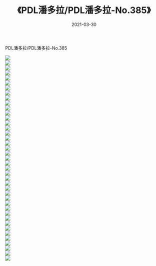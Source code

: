 ﻿---
layout: post
title:  《PDL潘多拉/PDL潘多拉-No.385》
date:   2021-03-30
img: http://pic.660000.xyz/1:/网络美图/2021/PDL潘多拉/PDL潘多拉-No.385/000.jpg
categories: [美女, 清纯, 唯美]
---

PDL潘多拉/PDL潘多拉-No.385

 ![](http://pic.660000.xyz/1:/网络美图/2021/PDL潘多拉/PDL潘多拉-No.385/001.jpg) <br>![](http://pic.660000.xyz/1:/网络美图/2021/PDL潘多拉/PDL潘多拉-No.385/002.jpg) <br>![](http://pic.660000.xyz/1:/网络美图/2021/PDL潘多拉/PDL潘多拉-No.385/003.jpg) <br>![](http://pic.660000.xyz/1:/网络美图/2021/PDL潘多拉/PDL潘多拉-No.385/004.jpg) <br>![](http://pic.660000.xyz/1:/网络美图/2021/PDL潘多拉/PDL潘多拉-No.385/005.jpg) <br>![](http://pic.660000.xyz/1:/网络美图/2021/PDL潘多拉/PDL潘多拉-No.385/006.jpg) <br>![](http://pic.660000.xyz/1:/网络美图/2021/PDL潘多拉/PDL潘多拉-No.385/007.jpg) <br>![](http://pic.660000.xyz/1:/网络美图/2021/PDL潘多拉/PDL潘多拉-No.385/008.jpg) <br>![](http://pic.660000.xyz/1:/网络美图/2021/PDL潘多拉/PDL潘多拉-No.385/009.jpg) <br>![](http://pic.660000.xyz/1:/网络美图/2021/PDL潘多拉/PDL潘多拉-No.385/010.jpg) <br>![](http://pic.660000.xyz/1:/网络美图/2021/PDL潘多拉/PDL潘多拉-No.385/011.jpg) <br>![](http://pic.660000.xyz/1:/网络美图/2021/PDL潘多拉/PDL潘多拉-No.385/012.jpg) <br>![](http://pic.660000.xyz/1:/网络美图/2021/PDL潘多拉/PDL潘多拉-No.385/013.jpg) <br>![](http://pic.660000.xyz/1:/网络美图/2021/PDL潘多拉/PDL潘多拉-No.385/014.jpg) <br>![](http://pic.660000.xyz/1:/网络美图/2021/PDL潘多拉/PDL潘多拉-No.385/015.jpg) <br>![](http://pic.660000.xyz/1:/网络美图/2021/PDL潘多拉/PDL潘多拉-No.385/016.jpg) <br>![](http://pic.660000.xyz/1:/网络美图/2021/PDL潘多拉/PDL潘多拉-No.385/017.jpg) <br>![](http://pic.660000.xyz/1:/网络美图/2021/PDL潘多拉/PDL潘多拉-No.385/018.jpg) <br>![](http://pic.660000.xyz/1:/网络美图/2021/PDL潘多拉/PDL潘多拉-No.385/019.jpg) <br>![](http://pic.660000.xyz/1:/网络美图/2021/PDL潘多拉/PDL潘多拉-No.385/020.jpg) <br>![](http://pic.660000.xyz/1:/网络美图/2021/PDL潘多拉/PDL潘多拉-No.385/021.jpg) <br>![](http://pic.660000.xyz/1:/网络美图/2021/PDL潘多拉/PDL潘多拉-No.385/022.jpg) <br>![](http://pic.660000.xyz/1:/网络美图/2021/PDL潘多拉/PDL潘多拉-No.385/023.jpg) <br>![](http://pic.660000.xyz/1:/网络美图/2021/PDL潘多拉/PDL潘多拉-No.385/024.jpg) <br>![](http://pic.660000.xyz/1:/网络美图/2021/PDL潘多拉/PDL潘多拉-No.385/025.jpg) <br>![](http://pic.660000.xyz/1:/网络美图/2021/PDL潘多拉/PDL潘多拉-No.385/026.jpg) <br>![](http://pic.660000.xyz/1:/网络美图/2021/PDL潘多拉/PDL潘多拉-No.385/027.jpg) <br>![](http://pic.660000.xyz/1:/网络美图/2021/PDL潘多拉/PDL潘多拉-No.385/028.jpg) <br>![](http://pic.660000.xyz/1:/网络美图/2021/PDL潘多拉/PDL潘多拉-No.385/029.jpg) <br>![](http://pic.660000.xyz/1:/网络美图/2021/PDL潘多拉/PDL潘多拉-No.385/030.jpg) <br>![](http://pic.660000.xyz/1:/网络美图/2021/PDL潘多拉/PDL潘多拉-No.385/031.jpg) <br>![](http://pic.660000.xyz/1:/网络美图/2021/PDL潘多拉/PDL潘多拉-No.385/032.jpg) <br>![](http://pic.660000.xyz/1:/网络美图/2021/PDL潘多拉/PDL潘多拉-No.385/033.jpg) <br>![](http://pic.660000.xyz/1:/网络美图/2021/PDL潘多拉/PDL潘多拉-No.385/034.jpg) <br>![](http://pic.660000.xyz/1:/网络美图/2021/PDL潘多拉/PDL潘多拉-No.385/035.jpg) <br>![](http://pic.660000.xyz/1:/网络美图/2021/PDL潘多拉/PDL潘多拉-No.385/036.jpg) <br>![](http://pic.660000.xyz/1:/网络美图/2021/PDL潘多拉/PDL潘多拉-No.385/037.jpg) <br>![](http://pic.660000.xyz/1:/网络美图/2021/PDL潘多拉/PDL潘多拉-No.385/038.jpg) <br>![](http://pic.660000.xyz/1:/网络美图/2021/PDL潘多拉/PDL潘多拉-No.385/039.jpg) <br>![](http://pic.660000.xyz/1:/网络美图/2021/PDL潘多拉/PDL潘多拉-No.385/040.jpg) <br>![](http://pic.660000.xyz/1:/网络美图/2021/PDL潘多拉/PDL潘多拉-No.385/041.jpg) <br>